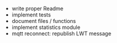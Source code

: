 * write proper Readme
* implement tests
* document files / functions
* implement statistics module
* mqtt reconnect: republish LWT message